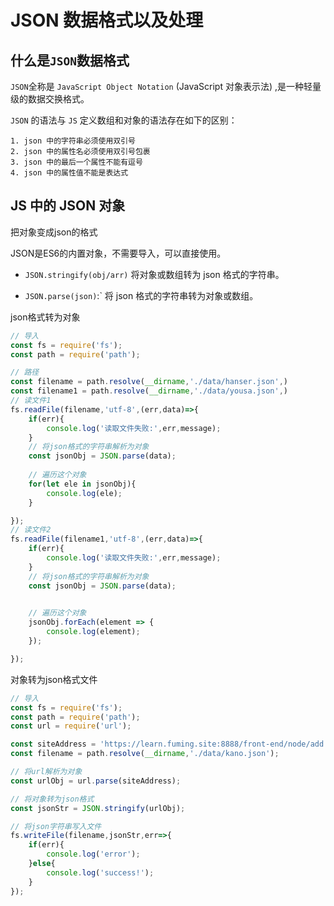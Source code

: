 # JSON 数据格式以及处理

## 什么是`JSON`数据格式

`JSON`全称是 `JavaScript Object Notation` (JavaScript 对象表示法) ,是一种轻量级的数据交换格式。

`JSON` 的语法与 `JS` 定义数组和对象的语法存在如下的区别：

```
1. json 中的字符串必须使用双引号
2. json 中的属性名必须使用双引号包裹
3. json 中的最后一个属性不能有逗号
4. json 中的属性值不能是表达式
```

## JS 中的 JSON 对象

把对象变成json的格式

JSON是ES6的内置对象，不需要导入，可以直接使用。

- `JSON.stringify(obj/arr)`	将对象或数组转为 json 格式的字符串。

- `JSON.parse(json)`:`	将 json 格式的字符串转为对象或数组。

json格式转为对象

```js
// 导入
const fs = require('fs');
const path = require('path');

// 路径
const filename = path.resolve(__dirname,'./data/hanser.json',)
const filename1 = path.resolve(__dirname,'./data/yousa.json',)
// 读文件1
fs.readFile(filename,'utf-8',(err,data)=>{
    if(err){
        console.log('读取文件失败:',err,message);
    }
    // 将json格式的字符串解析为对象
    const jsonObj = JSON.parse(data);
    
    // 遍历这个对象
    for(let ele in jsonObj){
        console.log(ele);
    }

});
// 读文件2
fs.readFile(filename1,'utf-8',(err,data)=>{
    if(err){
        console.log('读取文件失败:',err,message);
    }
    // 将json格式的字符串解析为对象
    const jsonObj = JSON.parse(data);

    
    // 遍历这个对象
    jsonObj.forEach(element => {
        console.log(element);
    });

});
```

对象转为json格式文件

```js
// 导入
const fs = require('fs');
const path = require('path');
const url = require('url');

const siteAddress = 'https://learn.fuming.site:8888/front-end/node/add.html?name=xiaol&age=101#nav';
const filename = path.resolve(__dirname,'./data/kano.json');

// 将url解析为对象
const urlObj = url.parse(siteAddress);

// 将对象转为json格式
const jsonStr = JSON.stringify(urlObj);

// 将json字符串写入文件
fs.writeFile(filename,jsonStr,err=>{
    if(err){
        console.log('error');
    }else{
        console.log('success!');
    }
});
```


